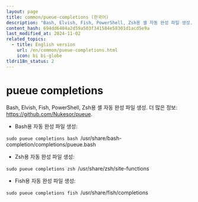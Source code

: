 ```yaml
---
layout: page
title: common/pueue-completions (한국어)
description: "Bash, Elvish, Fish, PowerShell, Zsh용 셸 자동 완성 파일 생성."
content_hash: 694dd6404a2d59a503f341584e58301d1acd5e9a
last_modified_at: 2024-11-02
related_topics:
  - title: English version
    url: /en/common/pueue-completions.html
    icon: bi bi-globe
tldri18n_status: 2
---
```

# pueue completions

Bash, Elvish, Fish, PowerShell, Zsh용 셸 자동 완성 파일 생성.
더 많은 정보: <https://github.com/Nukesor/pueue>.

- Bash용 자동 완성 파일 생성:

`sudo pueue completions bash `<span class="tldr-var badge badge-pill bg-dark-lm bg-white-dm text-white-lm text-dark-dm font-weight-bold">/usr/share/bash-completion/completions/pueue.bash</span>

- Zsh용 자동 완성 파일 생성:

`sudo pueue completions zsh `<span class="tldr-var badge badge-pill bg-dark-lm bg-white-dm text-white-lm text-dark-dm font-weight-bold">/usr/share/zsh/site-functions</span>

- Fish용 자동 완성 파일 생성:

`sudo pueue completions fish `<span class="tldr-var badge badge-pill bg-dark-lm bg-white-dm text-white-lm text-dark-dm font-weight-bold">/usr/share/fish/completions</span>
